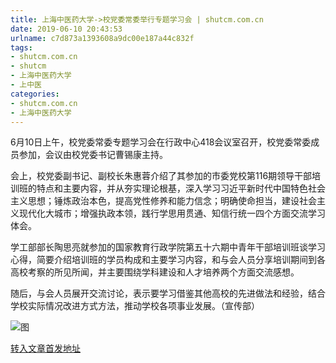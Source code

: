 ```yaml
---
title: 上海中医药大学->校党委常委举行专题学习会 | shutcm.com.cn
date: 2019-06-10 20:43:53
urlname: c7d873a1393608a9dc00e187a44c832f
tags: 
- shutcm.com.cn
- shutcm
- 上海中医药大学
- 上中医
categories:
- shutcm.com.cn
- 上海中医药大学
---
```



6月10日上午，校党委常委专题学习会在行政中心418会议室召开，校党委常委成员参加，会议由校党委书记曹锡康主持。

会上，校党委副书记、副校长朱惠蓉介绍了其参加的市委党校第116期领导干部培训班的特点和主要内容，并从夯实理论根基，深入学习习近平新时代中国特色社会主义思想；锤炼政治本色，提高党性修养和能力信念；明确使命担当，建设社会主义现代化大城市；增强执政本领，践行学思用贯通、知信行统一四个方面交流学习体会。

学工部部长陶思亮就参加的国家教育行政学院第五十六期中青年干部培训班谈学习心得，简要介绍培训班的学员构成和主要学习内容，和与会人员分享培训期间到各高校考察的所见所闻，并主要围绕学科建设和人才培养两个方面交流感想。

随后，与会人员展开交流讨论，表示要学习借鉴其他高校的先进做法和经验，结合学校实际情况改进方式方法，推动学校各项事业发展。（宣传部）



![图](https://www.shutcm.edu.cn/_upload/article/images/db/f6/c3a2a2df4f71962a1a863f7601d6/903079a7-eddf-436b-b6e7-372325d456f9.jpg)

[转入文章首发地址](https://www.shutcm.edu.cn/2019/0610/c221a105117/page.htm)